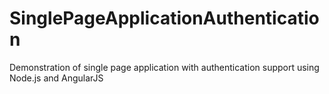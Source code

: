 SinglePageApplicationAuthentication
===================================

Demonstration of single page application with authentication support using Node.js and AngularJS
